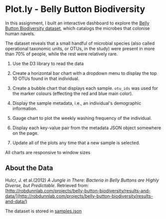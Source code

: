 # Plot.ly - Belly Button Biodiversity

In this assignment, I built an interactive dashboard to explore the [Belly Button Biodiversity dataset](http://robdunnlab.com/projects/belly-button-biodiversity/), which catalogs the microbes that colonise human navels.

The dataset reveals that a small handful of microbial species (also called operational taxonomic units, or OTUs, in the study) were present in more than 70% of people, while the rest were relatively rare.

  1. Use the D3 library to read the data

  2. Create a horizontal bar chart with a dropdown menu to display the top 10 OTUs found in that individual.

  3. Create a bubble chart that displays each sample. `otu_ids` was used for the marker colours (effecting the red and blue main color).

  4. Display the sample metadata, i.e., an individual's demographic information.

  5. Gauge chart to plot the weekly washing frequency of the individual.

  6. Display each key-value pair from the metadata JSON object somewhere on the page.

  7. Update all of the plots any time that a new sample is selected.

All charts are responsive to window sizes

##  About the Data

Hulcr, J. et al.(2012) _A Jungle in There: Bacteria in Belly Buttons are Highly Diverse, but Predictable_. Retrieved from: [http://robdunnlab.com/projects/belly-button-biodiversity/results-and-data/](http://robdunnlab.com/projects/belly-button-biodiversity/results-and-data/)

The dataset is stored in [samples.json](data/samples.json)